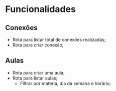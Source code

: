 # Funcionalidades

## Conexões

- Rota para listar total de conexões realizadas;
- Rota para criar conexão;

## Aulas

- Rota para criar uma aula;
- Rota para listar aulas;
  - Filtrar por matéria, dia da semana e horário;
